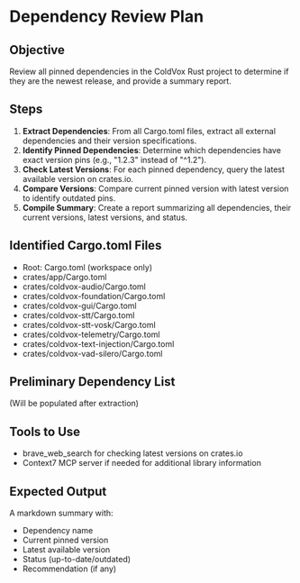 # Dependency Review Plan

## Objective
Review all pinned dependencies in the ColdVox Rust project to determine if they are the newest release, and provide a summary report.

## Steps
1. **Extract Dependencies**: From all Cargo.toml files, extract all external dependencies and their version specifications.
2. **Identify Pinned Dependencies**: Determine which dependencies have exact version pins (e.g., "1.2.3" instead of "^1.2").
3. **Check Latest Versions**: For each pinned dependency, query the latest available version on crates.io.
4. **Compare Versions**: Compare current pinned version with latest version to identify outdated pins.
5. **Compile Summary**: Create a report summarizing all dependencies, their current versions, latest versions, and status.

## Identified Cargo.toml Files
- Root: Cargo.toml (workspace only)
- crates/app/Cargo.toml
- crates/coldvox-audio/Cargo.toml
- crates/coldvox-foundation/Cargo.toml
- crates/coldvox-gui/Cargo.toml
- crates/coldvox-stt/Cargo.toml
- crates/coldvox-stt-vosk/Cargo.toml
- crates/coldvox-telemetry/Cargo.toml
- crates/coldvox-text-injection/Cargo.toml
- crates/coldvox-vad-silero/Cargo.toml

## Preliminary Dependency List
(Will be populated after extraction)

## Tools to Use
- brave_web_search for checking latest versions on crates.io
- Context7 MCP server if needed for additional library information

## Expected Output
A markdown summary with:
- Dependency name
- Current pinned version
- Latest available version
- Status (up-to-date/outdated)
- Recommendation (if any)